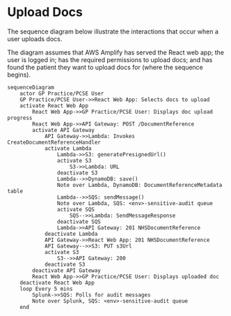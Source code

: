 # Upload Docs

The sequence diagram below illustrate the interactions that occur when a user uploads docs.

The diagram assumes that AWS Amplify has served the React web app; the user is logged in; has the required
permissions to upload docs; and has found the patient they want to upload docs for (where the sequence begins).

```mermaid
sequenceDiagram
    actor GP Practice/PCSE User
    GP Practice/PCSE User->>React Web App: Selects docs to upload
    activate React Web App
        React Web App->>GP Practice/PCSE User: Displays doc upload progress
        React Web App->>API Gateway: POST /DocumentReference
        activate API Gateway
            API Gateway->>Lambda: Invokes CreateDocumentReferenceHandler
            activate Lambda
                Lambda->>S3: generatePresignedUrl()
                activate S3
                    S3->>Lambda: URL
                deactivate S3
                Lambda-->>DynamoDB: save()
                Note over Lambda, DynamoDB: DocumentReferenceMetadata table
                Lambda-->>SQS: sendMessage()
                Note over Lambda, SQS: <env>-sensitive-audit queue
                activate SQS
                    SQS-->>Lambda: SendMessageResponse
                deactivate SQS
                Lambda->>API Gateway: 201 NHSDocumentReference
            deactivate Lambda
            API Gateway->>React Web App: 201 NHSDocumentReference
            API Gateway-->>S3: PUT s3Url
            activate S3
                S3-->>API Gateway: 200
            deactivate S3
        deactivate API Gateway
        React Web App->>GP Practice/PCSE User: Displays uploaded doc
    deactivate React Web App
    loop Every 5 mins
        Splunk->>SQS: Polls for audit messages
        Note over Splunk, SQS: <env>-sensitive-audit queue
    end
```
